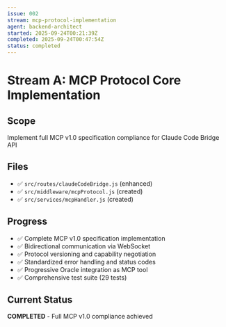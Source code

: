 ```yaml
---
issue: 002
stream: mcp-protocol-implementation
agent: backend-architect
started: 2025-09-24T00:21:39Z
completed: 2025-09-24T00:47:54Z
status: completed
---
```


# Stream A: MCP Protocol Core Implementation

## Scope
Implement full MCP v1.0 specification compliance for Claude Code Bridge API

## Files
- ✅ `src/routes/claudeCodeBridge.js` (enhanced)
- ✅ `src/middleware/mcpProtocol.js` (created)
- ✅ `src/services/mcpHandler.js` (created)

## Progress
- ✅ Complete MCP v1.0 specification implementation
- ✅ Bidirectional communication via WebSocket
- ✅ Protocol versioning and capability negotiation
- ✅ Standardized error handling and status codes
- ✅ Progressive Oracle integration as MCP tool
- ✅ Comprehensive test suite (29 tests)

## Current Status
**COMPLETED** - Full MCP v1.0 compliance achieved